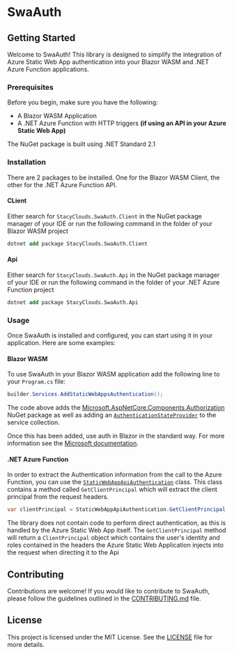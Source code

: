 # SwaAuth

## Getting Started

Welcome to SwaAuth! This library is designed to simplify the integration of Azure Static Web App authentication into your Blazor WASM and .NET Azure Function applications.

### Prerequisites

Before you begin, make sure you have the following:

- A Blazor WASM Application
- A .NET Azure Function with HTTP triggers **(if using an API in your Azure Static Web App)**

The NuGet package is built using .NET Standard 2.1

### Installation

There are 2 packages to be installed. One for the Blazor WASM Client, the other for the .NET Azure Function API.

#### CLient

Either search for `StacyClouds.SwaAuth.Client` in the NuGet package manager of your IDE or run the following command in the folder of your Blazor WASM project

``` ps
dotnet add package StacyClouds.SwaAuth.Client
```

#### Api

Either search for `StacyClouds.SwaAuth.Api` in the NuGet package manager of your IDE or run the following command in the folder of your .NET Azure Function project

``` ps
dotnet add package StacyClouds.SwaAuth.Api
```

### Usage

Once SwaAuth is installed and configured, you can start using it in your application. Here are some examples:

#### Blazor WASM

To use SwaAuth in your Blazor WASM application add the following line to your `Program.cs` file:

```csharp
builder.Services.AddStaticWebAppsAuthentication();
```

The code above adds the [Microsoft.AspNetCore.Components.Authorization](https://www.nuget.org/packages/Microsoft.AspNetCore.Components.Authorization) NuGet package as well as adding an [`AuthenticationStateProvider`](https://learn.microsoft.com/en-us/dotnet/api/microsoft.aspnetcore.components.authorization.authenticationstateprovider?view=aspnetcore-8.0) to the service collection.

Once this has been added, use auth in Blazor in the standard way. For more information see the [Microsoft documentation](https://learn.microsoft.com/en-us/aspnet/core/blazor/security/?view=aspnetcore-8.0#client-side-blazor-authentication).

#### .NET Azure Function

In order to extract the Authentication information from the call to the Azure Function, you can use the [`StaticWebAppApiAuthentication`](https://github.com/StacyClouds/SwaAuth/blob/main/StacyClouds.SwaAuth/Api/StaticWebAppApiAuthentication.cs) class. This class contains a method called `GetClientPrincipal` which will extract the client principal from the request headers.

``` csharp
var clientPrincipal = StaticWebAppApiAuthentication.GetClientPrincipal(request.Headers);
```

The library does not contain code to perform direct authentication, as this is handled by the Azure Static Web App itself. The `GetClientPrincipal` method will return a `ClientPrincipal` object which contains the user's identity and roles contained in the headers the Azure Static Web Application injects into the request when directing it to the Api

## Contributing

Contributions are welcome! If you would like to contribute to SwaAuth, please follow the guidelines outlined in the [CONTRIBUTING.md](https://github.com/StacyClouds/SwaAuth/blob/main/CONTRIBUTING.md) file.

## License

This project is licensed under the MIT License. See the [LICENSE](https://github.com/StacyClouds/SwaAuth/main/LICENSE) file for more details.
